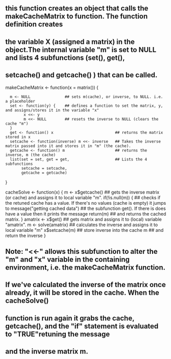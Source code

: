 ## this function creates an object that calls the makeCacheMatrix to function. The function definition creates 
## the variable X (assigned a matrix) in the object.The internal variable "m" is set to NULL and lists 4 subfunctions (set(), get(), 
## setcache() and getcache() ) that can be called.

makeCacheMatrix <- function(x = matrix()) {  
      
      m <- NULL               ## sets m(cache), or inverse, to NULL. i.e. a placeholder
      set <- function(y) {    ## defines a function to set the matrix, y, and assigns/stores it in the variable "x" 
            x <<- y           
            m <<- NULL        ## resets the inverse to NULL (clears the cache "m") 
      }
      get <- function() x                           ## returns the matrix stored in x
      setcache <- function(inverse) m <<- inverse   ## Takes the inverse matrix passed into it and stores it in "m" (the cache). 
      getcache <- function() m                      ## returns the inverse, m (the cache)
      list(set = set, get = get,                    ## Lists the 4 subfunctions 
           setcache = setcache,                     
           getcache = getcache)
}

cacheSolve <- function(x) {
      m <- x$getcache()   ## gets the inverse matrix (or cache) and assigns it to local variable "m".
      if(!is.null(m)) {   ## checks if the retuned cache has a value. If there's no values (cache is empty) it jumps to 
            message("getting cached data")   ## the subfunction get(). If there is does have a value then it prints the message 
            return(m)                        ## and returns the cached matrix.
      }
      amatrix <- x$get()   ## gets matrix and assigns it to (local) variable "amatrix".
      m <- solve(amatrix)  ## calculates the inverse and assigns it to local variable "m"
      x$setcache(m)        ## store inverse into the cache 
      m                    ## and return the inverse 
}

## Note: "<<-" allows this subfunction to alter the "m" and "x" variable in the containing environment, i.e. the  makeCacheMatrix function.
## If we've calculated the inverse of the matrix once already, it will be stored in the cache. When the cacheSolve()
## function is run again it grabs the cache, getcache(), and the "if" statement is evaluated to "TRUE"retuning the message
## and the inverse matrix m.
